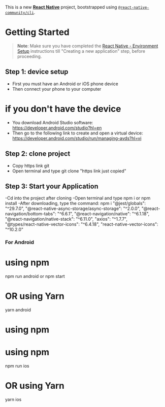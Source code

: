 This is a new [**React Native**](https://reactnative.dev) project, bootstrapped using [`@react-native-community/cli`](https://github.com/react-native-community/cli).

# Getting Started

> **Note**: Make sure you have completed the [React Native - Environment Setup](https://reactnative.dev/docs/environment-setup) instructions till "Creating a new application" step, before proceeding.

## Step 1: device setup

- First you must have an Android or iOS phone device
- Then connect your phone to your computer

# if you don't have the device

- You download Android Studio software: https://developer.android.com/studio?hl=en
- Then go to the following link to create and open a virtual device: https://developer.android.com/studio/run/managing-avds?hl=vi

## Step 2: clone project

- Copy https link git
- Open terminal and type git clone "https link just copied"

## Step 3: Start your Application

-Cd into the project after cloning
-Open terminal and type npm i or npm install
-After downloading, type the command: npm i "@jest/globals": "^29.7.0",
"@react-native-async-storage/async-storage": "^2.0.0",
"@react-navigation/bottom-tabs": "^6.6.1",
"@react-navigation/native": "^6.1.18",
"@react-navigation/native-stack": "^6.11.0",
"axios": "^1.7.7",  
 "@types/react-native-vector-icons": "^6.4.18",
"react-native-vector-icons": "^10.2.0"

### For Android

# using npm

npm run android or npm start

# OR using Yarn

yarn android

# using npm

# using npm

npm run ios

# OR using Yarn

yarn ios
